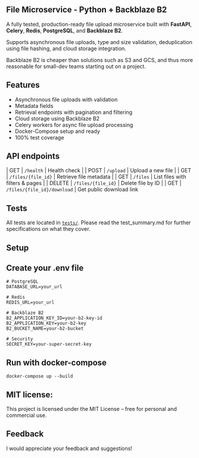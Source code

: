 ## File Microservice - Python + Backblaze B2

A fully tested, production-ready file upload microservice built with **FastAPI**, **Celery**, **Redis**, **PostgreSQL**, and **Backblaze B2**.

Supports asynchronous file uploads, type and size validation, deduplication using file hashing, and cloud storage integration.

Backblaze B2 is cheaper than solutions such as S3 and GCS, and thus more reasonable for small-dev teams starting out on a project.

## Features

- Asynchronous file uploads with validation
- Metadata fields
- Retrieval endpoints with pagination and filtering
- Cloud storage using Backblaze B2
- Celery workers for async file upload processing
- Docker-Compose setup and ready
- 100% test coverage 

## API endpoints

| GET    | `/health`                    | Health check                     |
| POST   | `/upload`                    | Upload a new file                |
| GET    | `/files/{file_id}`           | Retrieve file metadata           |
| GET    | `/files`                     | List files with filters & pages  |
| DELETE | `/files/{file_id}`           | Delete file by ID                |
| GET    | `/files/{file_id}/download`  | Get public download link   

## Tests

All tests are located in [`tests/`](./tests). Please read the test_summary.md for further
specifications on what they cover.

## Setup

## Create your .env file


```env
# PostgreSQL
DATABASE_URL=your_url

# Redis
REDIS_URL=your_url

# Backblaze B2
B2_APPLICATION_KEY_ID=your-b2-key-id
B2_APPLICATION_KEY=your-b2-key
B2_BUCKET_NAME=your-b2-bucket

# Security
SECRET_KEY=your-super-secret-key
```

## Run with docker-compose

```docker-compose up --build```

## MIT license:
This project is licensed under the MIT License – free for personal and commercial use.

## Feedback

I would appreciate your feedback and suggestions!